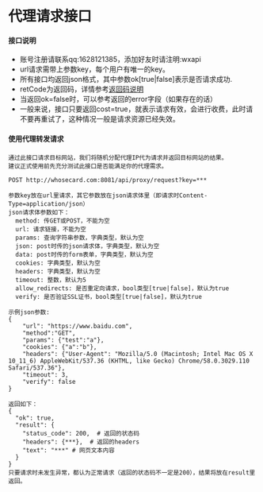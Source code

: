 # 代理请求接口

#### 接口说明
* 账号注册请联系qq:1628121385，添加好友时请注明:wxapi
* url请求需带上参数key，每个用户有唯一的key。
* 所有接口均返回json格式，其中参数ok[true|false]表示是否请求成功.
* retCode为返回码，详情参考[返回码说明](https://github.com/iwoods100/wxapi-doc/blob/master/retcode.md)
* 当返回ok=false时，可以参考返回的error字段（如果存在的话）
* 一般来说，接口只要返回cost=true，就表示请求有效，会进行收费，此时请不要再重试了，这种情况一般是请求资源已经失效。

#### 使用代理转发请求
```
通过此接口请求目标网站，我们将随机分配代理IP代为请求并返回目标网站的结果。
建议正式使用前先充分测试此接口是否能满足你的代理需求。

POST http://whosecard.com:8081/api/proxy/request?key=***

参数key放在url里请求，其它参数放在json请求体里（即请求时Content-Type=application/json）
json请求体参数如下：
  method: 传GET或POST，不能为空
  url: 请求链接，不能为空
  params: 查询字符串参数，字典类型，默认为空
  json: post时传的json请求体，字典类型，默认为空
  data: post时传的form表单，字典类型，默认为空
  cookies: 字典类型，默认为空
  headers: 字典类型，默认为空
  timeout: 整数，默认为5
  allow_redirects: 是否重定向请求，bool类型[true|false]，默认为true
  verify: 是否验证SSL证书，bool类型[true|false]，默认为true

示例json参数:
{
    "url": "https://www.baidu.com",
    "method":"GET",
    "params": {"test":"a"},
    "cookies": {"a":"b"},
    "headers": {"User-Agent": "Mozilla/5.0 (Macintosh; Intel Mac OS X 10_11_6) AppleWebKit/537.36 (KHTML, like Gecko) Chrome/58.0.3029.110 Safari/537.36"},
    "timeout": 3,
    "verify": false
}

返回如下：
{
  "ok": true,
  "result": {
    "status_code": 200,  # 返回的状态码
    "headers": {***},  # 返回的headers
    "text": "***" # 网页文本内容
  }
}
只要请求时未发生异常，都认为正常请求（返回的状态码不一定是200），结果将放在result里返回。
```
